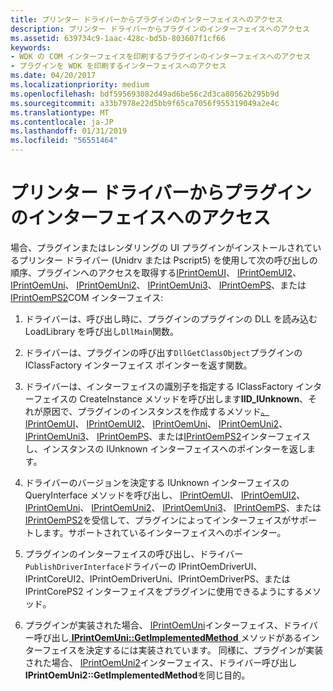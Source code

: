 ```yaml
---
title: プリンター ドライバーからプラグインのインターフェイスへのアクセス
description: プリンター ドライバーからプラグインのインターフェイスへのアクセス
ms.assetid: 639734c9-1aac-428c-bd5b-803607f1cf66
keywords:
- WDK の COM インターフェイスを印刷するプラグインのインターフェイスへのアクセス
- プラグインを WDK を印刷するインターフェイスへのアクセス
ms.date: 04/20/2017
ms.localizationpriority: medium
ms.openlocfilehash: bdf595693082d49ad6be56c2d3ca80562b295b9d
ms.sourcegitcommit: a33b7978e22d5bb9f65ca7056f955319049a2e4c
ms.translationtype: MT
ms.contentlocale: ja-JP
ms.lasthandoff: 01/31/2019
ms.locfileid: "56551464"
---
```

# <a name="accessing-plug-in-interfaces-from-printer-drivers"></a>プリンター ドライバーからプラグインのインターフェイスへのアクセス





場合、プラグインまたはレンダリングの UI プラグインがインストールされているプリンター ドライバー (Unidrv または Pscript5) を使用して次の呼び出しの順序、プラグインへのアクセスを取得する[IPrintOemUI](iprintoemui-com-interface.md)、 [IPrintOemUI2](iprintoemui2-com-interface.md)、 [IPrintOemUni](iprintoemuni-com-interface.md)、 [IPrintOemUni2](iprintoemuni2-com-interface.md)、 [IPrintOemUni3](iprintoemuni3-com-interface.md)、 [IPrintOemPS](iprintoemps-com-interface.md)、または[IPrintOemPS2](iprintoemps2-com-interface.md)COM インターフェイス:

1.  ドライバーは、呼び出し時に、プラグインのプラグインの DLL を読み込む LoadLibrary を呼び出し`DllMain`関数。

2.  ドライバーは、プラグインの呼び出す`DllGetClassObject`プラグインの IClassFactory インターフェイス ポインターを返す関数。

3.  ドライバーは、インターフェイスの識別子を指定する IClassFactory インターフェイスの CreateInstance メソッドを呼び出します**IID\_IUnknown**、それが原因で、プラグインのインスタンスを作成するメソッド[。IPrintOemUI](iprintoemui-com-interface.md)、 [IPrintOemUI2](iprintoemui2-com-interface.md)、 [IPrintOemUni](iprintoemuni-com-interface.md)、 [IPrintOemUni2](iprintoemuni2-com-interface.md)、 [IPrintOemUni3](iprintoemuni3-com-interface.md)、 [IPrintOemPS](iprintoemps-com-interface.md)、または[IPrintOemPS2](iprintoemps2-com-interface.md)インターフェイスし、インスタンスの IUnknown インターフェイスへのポインターを返します。

4.  ドライバーのバージョンを決定する IUnknown インターフェイスの QueryInterface メソッドを呼び出し、 [IPrintOemUI](iprintoemui-com-interface.md)、 [IPrintOemUI2](iprintoemui2-com-interface.md)、 [IPrintOemUni](iprintoemuni-com-interface.md)、 [IPrintOemUni2](iprintoemuni2-com-interface.md)、 [IPrintOemUni3](iprintoemuni3-com-interface.md)、 [IPrintOemPS](iprintoemps-com-interface.md)、または[IPrintOemPS2](iprintoemps2-com-interface.md)を受信して、プラグインによってインターフェイスがサポートします。サポートされているインターフェイスへのポインター。

5.  プラグインのインターフェイスの呼び出し、ドライバー`PublishDriverInterface`ドライバーの IPrintOemDriverUI、IPrintCoreUI2、IPrintOemDriverUni、IPrintOemDriverPS、または IPrintCorePS2 インターフェイスをプラグインに使用できるようにするメソッド。

6.  プラグインが実装された場合、 [IPrintOemUni](iprintoemuni-com-interface.md)インターフェイス、ドライバー呼び出し[ **IPrintOemUni::GetImplementedMethod** ](https://msdn.microsoft.com/library/windows/hardware/ff554253)メソッドがあるインターフェイスを決定するには実装されています。 同様に、プラグインが実装された場合、 [IPrintOemUni2](iprintoemuni2-com-interface.md)インターフェイス、ドライバー呼び出し**IPrintOemUni2::GetImplementedMethod**を同じ目的。

 

 




